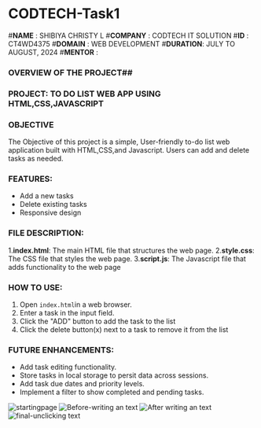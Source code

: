 # CODTECH-Task1
#**NAME**    : SHIBIYA CHRISTY L
#**COMPANY** : CODTECH IT SOLUTION 
#**ID**      : CT4WD4375
#**DOMAIN**  : WEB DEVELOPMENT
#**DURATION**: JULY TO AUGUST, 2024
#**MENTOR**  : 

### OVERVIEW OF THE PROJECT##

### PROJECT: TO DO LIST WEB APP USING HTML,CSS,JAVASCRIPT

### OBJECTIVE
The Objective of this project is a simple, User-friendly to-do list web application built with HTML,CSS,and Javascript.
Users can add and delete tasks as needed. 

### FEATURES:
- Add a new tasks
- Delete existing tasks
- Responsive design
 
### FILE DESCRIPTION:
1.**index.html**: The main HTML file that structures the web page.
2.**style.css**:  The CSS file that styles the web page.
3.**script.js**:  The Javascript file that adds functionality to the web page

### HOW TO USE:
1.  Open `index.html`in a web browser.
2. Enter a task in the input field.
3. Click the "ADD" button to add the task to the list
4. Click the delete button(x) next to a task to remove it from the list

### FUTURE ENHANCEMENTS:
- Add task editing functionality.
- Store tasks in local storage to persit data across sessions.
- Add task due dates and priority levels.
- Implement a filter to show completed and pending tasks.


![startingpage](https://github.com/user-attachments/assets/6700316c-bd75-4240-a64c-910798c41ca4)
![Before-writing an text](https://github.com/user-attachments/assets/2cd97e1b-97b5-4593-82cb-4fb0a7ca3494)
![After writing an text](https://github.com/user-attachments/assets/0a974722-c0a0-4fde-ac9c-8440a98516fc)
![final-unclicking text](https://github.com/user-attachments/assets/78bd06fa-f61a-49ba-a6c2-a0368b50117f)















